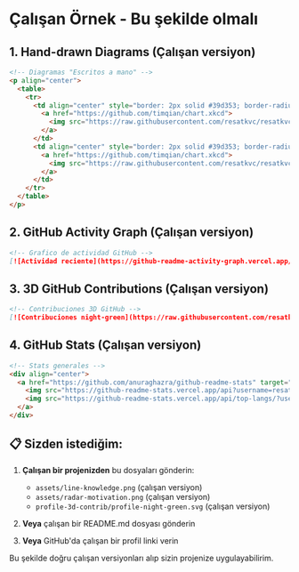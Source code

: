 # Çalışan Örnek - Bu şekilde olmalı

## 1. Hand-drawn Diagrams (Çalışan versiyon)

```html
<!-- Diagramas "Escritos a mano" -->
<p align="center">
  <table>
    <tr>
      <td align="center" style="border: 2px solid #39d353; border-radius: 10px; padding: 5px;">
        <a href="https://github.com/timqian/chart.xkcd">
          <img src="https://raw.githubusercontent.com/resatkvc/resatkvc/main/assets/line-knowledge.png" alt="Knowledge vs Humility" height="300"/>
        </a>
      </td>
      <td align="center" style="border: 2px solid #39d353; border-radius: 10px; padding: 5px;">
        <a href="https://github.com/timqian/chart.xkcd">
          <img src="https://raw.githubusercontent.com/resatkvc/resatkvc/main/assets/radar-motivation.png" alt="Programming Motivation Radar" height="300"/>
        </a>
      </td>
    </tr>
  </table>
</p>
```

## 2. GitHub Activity Graph (Çalışan versiyon)

```markdown
<!-- Grafico de actividad GitHub -->
[![Actividad reciente](https://github-readme-activity-graph.vercel.app/graph?username=resatkvc&theme=github-compact)](https://github.com/ashutosh00710/github-readme-activity-graph?tab=readme-ov-file)
```

## 3. 3D GitHub Contributions (Çalışan versiyon)

```markdown
<!-- Contribuciones 3D GitHub -->
[![Contribuciones night-green](https://raw.githubusercontent.com/resatkvc/resatkvc/main/profile-3d-contrib/profile-night-green.svg)](https://github.com/yoshi389111/github-profile-3d-contrib)
```

## 4. GitHub Stats (Çalışan versiyon)

```html
<!-- Stats generales -->
<div align="center">
  <a href="https://github.com/anuraghazra/github-readme-stats" target="_blank" rel="noopener noreferrer">
    <img src="https://github-readme-stats.vercel.app/api?username=resatkvc&show_icons=true&theme=dracula&hide_border=true&include_all_commits=true&count_private=true" height="180" />
    <img src="https://github-readme-stats.vercel.app/api/top-langs/?username=resatkvc&layout=compact&theme=dracula&hide_border=true&langs_count=10" height="180" />
  </a>
</div>
```

## 📋 **Sizden istediğim:**

1. **Çalışan bir projenizden** bu dosyaları gönderin:
   - `assets/line-knowledge.png` (çalışan versiyon)
   - `assets/radar-motivation.png` (çalışan versiyon)
   - `profile-3d-contrib/profile-night-green.svg` (çalışan versiyon)

2. **Veya** çalışan bir README.md dosyası gönderin

3. **Veya** GitHub'da çalışan bir profil linki verin

Bu şekilde doğru çalışan versiyonları alıp sizin projenize uygulayabilirim. 